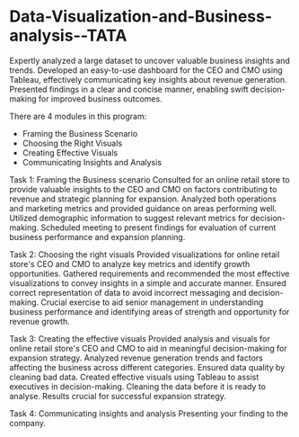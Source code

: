 # Data-Visualization-and-Business-analysis--TATA
Expertly analyzed a large dataset to uncover valuable business insights and trends. Developed an easy-to-use dashboard for the CEO and CMO using Tableau, effectively communicating key insights about revenue generation. Presented findings in a clear and concise manner, enabling swift decision-making for improved business outcomes.

There are 4 modules in this program:
- Framing the Business Scenario
- Choosing the Right Visuals
- Creating Effective Visuals
- Communicating Insights and Analysis

Task 1: Framing the Business scenario
Consulted for an online retail store to provide valuable insights to the CEO and CMO on factors contributing to revenue and strategic planning for expansion. Analyzed both operations and marketing metrics and provided guidance on areas performing well. Utilized demographic information to suggest relevant metrics for decision-making. Scheduled meeting to present findings for evaluation of current business performance and expansion planning.

Task 2: Choosing the right visuals
Provided visualizations for online retail store's CEO and CMO to analyze key metrics and identify growth opportunities. Gathered requirements and recommended the most effective visualizations to convey insights in a simple and accurate manner. Ensured correct representation of data to avoid incorrect messaging and decision-making. Crucial exercise to aid senior management in understanding business performance and identifying areas of strength and opportunity for revenue growth.

Task 3: Creating the effective visuals
Provided analysis and visuals for online retail store's CEO and CMO to aid in meaningful decision-making for expansion strategy. Analyzed revenue generation trends and factors affecting the business across different categories. Ensured data quality by cleaning bad data. Created effective visuals using Tableau to assist executives in decision-making. Cleaning the data before it is ready to analyse. Results crucial for successful expansion strategy. 

Task 4: Communicating insights and analysis
Presenting your finding to the company. 
